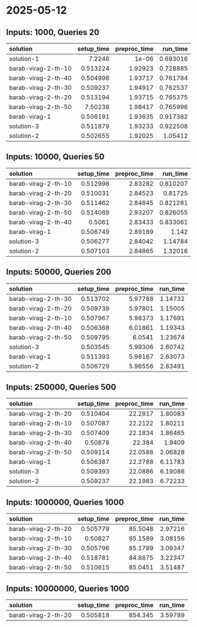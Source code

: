 # 2025-05-12

## Inputs: 1000, Queries 20

| solution            |   setup_time |   preproc_time |   run_time |
|:--------------------|-------------:|---------------:|-----------:|
| solution-1          |     7.2246   |        1e-06   |   0.693016 |
| barab-virag-2-th-10 |     0.513224 |        1.92923 |   0.728885 |
| barab-virag-2-th-40 |     0.504998 |        1.93717 |   0.761784 |
| barab-virag-2-th-30 |     0.509237 |        1.94917 |   0.762537 |
| barab-virag-2-th-20 |     0.513194 |        1.93715 |   0.765375 |
| barab-virag-2-th-50 |     7.50238  |        1.98417 |   0.765996 |
| barab-virag-1       |     0.506191 |        1.93635 |   0.917382 |
| solution-3          |     0.511879 |        1.93233 |   0.922508 |
| solution-2          |     0.502655 |        1.92025 |   1.05412  |

## Inputs: 10000, Queries 50

| solution            |   setup_time |   preproc_time |   run_time |
|:--------------------|-------------:|---------------:|-----------:|
| barab-virag-2-th-10 |     0.512998 |        2.83282 |   0.810207 |
| barab-virag-2-th-20 |     0.510031 |        2.84523 |   0.81725  |
| barab-virag-2-th-30 |     0.511462 |        2.84845 |   0.821281 |
| barab-virag-2-th-50 |     0.514089 |        2.93207 |   0.826055 |
| barab-virag-2-th-40 |     0.5061   |        2.83433 |   0.833061 |
| barab-virag-1       |     0.506749 |        2.89189 |   1.142    |
| solution-3          |     0.506277 |        2.84042 |   1.14784  |
| solution-2          |     0.507103 |        2.84865 |   1.32016  |

## Inputs: 50000, Queries 200

| solution            |   setup_time |   preproc_time |   run_time |
|:--------------------|-------------:|---------------:|-----------:|
| barab-virag-2-th-30 |     0.513702 |        5.97788 |    1.14732 |
| barab-virag-2-th-20 |     0.509739 |        5.97801 |    1.15005 |
| barab-virag-2-th-10 |     0.507967 |        5.98373 |    1.17691 |
| barab-virag-2-th-40 |     0.506368 |        6.01861 |    1.19343 |
| barab-virag-2-th-50 |     0.509795 |        6.0541  |    1.23674 |
| solution-3          |     0.503545 |        5.99306 |    2.60742 |
| barab-virag-1       |     0.511393 |        5.98167 |    2.63073 |
| solution-2          |     0.506729 |        5.96556 |    2.83491 |

## Inputs: 250000, Queries 500

| solution            |   setup_time |   preproc_time |   run_time |
|:--------------------|-------------:|---------------:|-----------:|
| barab-virag-2-th-20 |     0.510404 |        22.2817 |    1.80083 |
| barab-virag-2-th-10 |     0.507087 |        22.2122 |    1.80211 |
| barab-virag-2-th-30 |     0.507409 |        22.1834 |    1.86465 |
| barab-virag-2-th-40 |     0.50878  |        22.384  |    1.9409  |
| barab-virag-2-th-50 |     0.509114 |        22.0588 |    2.06828 |
| barab-virag-1       |     0.506387 |        22.2788 |    6.11783 |
| solution-3          |     0.509393 |        22.0886 |    6.19086 |
| solution-2          |     0.509237 |        22.1983 |    6.72233 |

## Inputs: 1000000, Queries 1000

| solution            |   setup_time |   preproc_time |   run_time |
|:--------------------|-------------:|---------------:|-----------:|
| barab-virag-2-th-20 |     0.505779 |        85.5048 |    2.97216 |
| barab-virag-2-th-10 |     0.50827  |        85.1589 |    3.08156 |
| barab-virag-2-th-30 |     0.505796 |        85.1789 |    3.09347 |
| barab-virag-2-th-40 |     0.518781 |        84.8875 |    3.22347 |
| barab-virag-2-th-50 |     0.510615 |        85.0451 |    3.51487 |

## Inputs: 10000000, Queries 1000

| solution            |   setup_time |   preproc_time |   run_time |
|:--------------------|-------------:|---------------:|-----------:|
| barab-virag-2-th-20 |     0.505818 |        854.345 |    3.59789 |